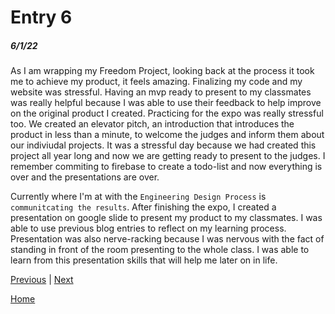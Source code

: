# Entry 6
##### 6/1/22

As I am wrapping my Freedom Project, looking back at the process it took me to achieve my product, it feels amazing. Finalizing my code and my website was stressful. Having an mvp ready to present to my classmates was really helpful because I was able to use their feedback to help improve on the original product I created. Practicing for the expo was really stressful too. We created an elevator pitch, an introduction that introduces the product in less than a minute, to welcome the judges and inform them about our indiviudal projects. It was a stressful day because we had created this project all year long and now we are getting ready to present to the judges. I remember commiting to firebase to create a todo-list and now everything is over and the presentations are over. 


Currently where I'm at with the `Engineering Design Process` is `communitcating the results`. After finishing the expo, I created a presentation on google slide to present my product to my classmates. I was able to use previous blog entries to reflect on my learning process. Presentation was also nerve-racking because I was nervous with the fact of standing in front of the room presenting to the whole class. I was able to learn from this presentation skills that will help me later on in life. 












[Previous](entry05.md) | [Next](entry07.md)

[Home](../README.md)
